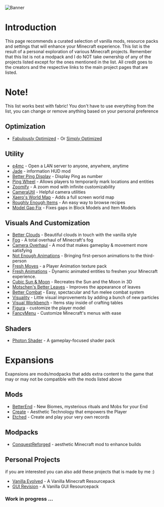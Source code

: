 ![Banner](https://cdn.discordapp.com/attachments/1108793724575686738/1281985218240184430/Test.png?ex=66ddb546&is=66dc63c6&hm=d0157f3eb16d3c9738f8f2dff22c876af41dfb3c4d94761ea65e70d972b7bccf&)
# Introduction
This page recommends a curated selection of vanilla mods, resource packs and settings that will enhance your Minecraft experience.
This list is the result of a personal exploration of various Minecraft projects.
Remember that this list is not a modpack and I do NOT take ownership of any of the projects listed except for the ones mentioned in the list. All credit goes to the creators and the respective links to the main project pages that are listed.

# Note!
This list works best with fabric!
You don't have to use everything from the list, you can change or remove anything based on your personal preference

## Optimization
- [Fabulously Optimized](https://modrinth.com/modpack/fabulously-optimized) - Or [Simply Optimized](https://modrinth.com/modpack/sop)

## Utility
- [e4mc](https://e4mc.link/) - Open a LAN server to anyone, anywhere, anytime
- [Jade](https://modrinth.com/mod/jade) - information HUD mod
- [Better Ping Display](https://modrinth.com/mod/better-ping-display-fabric) - Display Ping as number
- [Ping Wheel](https://modrinth.com/mod/ping-wheel) - Allows players to temporarily mark locations and entities
- [Zoomify](https://modrinth.com/mod/zoomify) - A zoom mod with infinite customizability
- [CameraUtil](https://modrinth.com/mod/camera-utils) - Helpful camera utilities
- [Xaero's World Map](https://modrinth.com/mod/xaeros-world-map) - Adds a full screen world map
- [Roughly Enough Items](https://modrinth.com/mod/rei) - An easy way to browse recipes
- [Model Gap Fix](https://modrinth.com/mod/modelfix) - Fixes gaps in Block Models and Item Models
## Visuals And Customization
- [Better Clouds](https://modrinth.com/mod/better-clouds) - Beautiful clouds in touch with the vanilla style
- [Fog](https://modrinth.com/mod/fog) - A total overhaul of Minecraft's fog
- [Camera Overhaul](https://modrinth.com/mod/cameraoverhaul) - A mod that makes gameplay & movement more satisfying
- [Not Enough Animations](https://modrinth.com/mod/not-enough-animations) - Bringing first-person animations to the third-person
- [Fresh Moves](https://modrinth.com/resourcepack/tras-fresh-player) - a Player Animation texture pack
- [Fresh Animations](https://modrinth.com/resourcepack/fresh-animations) - Dynamic animated entities to freshen your Minecraft experience.
- [Cubic Sun & Moon](https://modrinth.com/resourcepack/cubic-sun-moon) - Recreates the Sun and the Moon in 3D
- [Motschen's Better Leaves](https://modrinth.com/resourcepack/better-leaves) - Improves the appearance of leaves
- [Better Combat](https://modrinth.com/mod/better-combat) - Easy, spectacular and fun melee combat system
- [Visuality](https://modrinth.com/mod/visuality) - Little visual improvements by adding a bunch of new particles
- [Visual Workbench](https://modrinth.com/mod/visual-workbench) - Items stay inside of crafting tables
- [Figura](https://figuramc.org/) - customize the player model
- [FancyMenu](https://modrinth.com/mod/fancymenu) - Customize Minecraft's menus with ease

## Shaders
- [Photon Shader](https://modrinth.com/shader/photon-shader) - A gameplay-focused shader pack
  
# Expansions
Exapnsions are mods/modpacks that adds extra content to the game that may or may not be compatible with the mods listed above

## Mods
- [BetterEnd](https://modrinth.com/mod/betterend) - New Biomes, mysterious rituals and Mobs for your End
- [Create](https://modrinth.com/mod/create) - Aesthetic Technology that empowers the Player
- [Etched](https://modrinth.com/mod/etched) - Create and play your very own records
## Modpacks
- [ConquestReforged](https://conquestreforged.com/) - aesthetic Minecraft mod to enhance builds

## Personal Projects
if you are interested you can also add these projects that is made by me :)
- [Vanilla Evolved](https://modrinth.com/resourcepack/vanilla-evolved) - A Vanilla Minecraft Resourcepack
- [GUI Revision](https://modrinth.com/resourcepack/gui-revision) - A Vanilla GUI Resourcepack

### Work in progress ...
